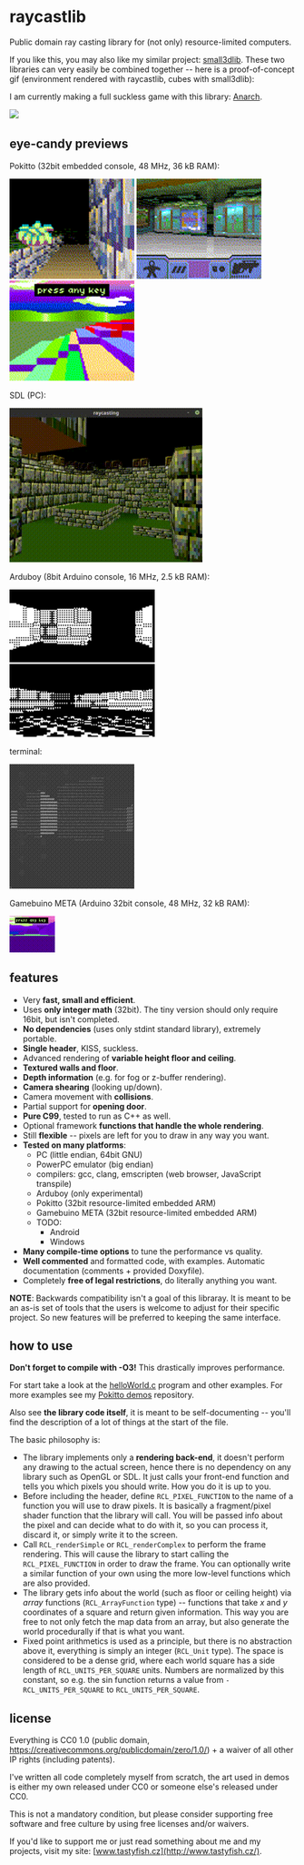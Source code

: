 # raycastlib

Public domain ray casting library for (not only) resource-limited computers.

If you like this, you may also like my similar project: [small3dlib](https://gitlab.com/drummyfish/small3dlib). These two libraries can very easily be combined together -- here is a proof-of-concept gif (environment rendered with raycastlib, cubes with small3dlib):

I am currently making a full suckless game with this library: [Anarch](https://gitlab.com/drummyfish/sucklessfps).

![](https://gitlab.com/drummyfish/small3dlib/raw/master/media/rcl_plus_s3l.gif)

eye-candy previews
------------------

Pokitto (32bit embedded console, 48 MHz, 36 kB RAM):

![](/media/pokitto1.gif)
![](/media/pokitto2.gif)
![](/media/pokitto3.gif)

SDL (PC):

![](/media/sdl.gif)

Arduboy (8bit Arduino console, 16 MHz, 2.5 kB RAM):

![](/media/arduboy.gif)
![](/media/arduboy2.gif)

terminal:

![](/media/terminal.gif)

Gamebuino META (Arduino 32bit console, 48 MHz, 32 kB RAM):

![](/media/gamebuino.gif)

features
--------

- Very **fast, small and efficient**.
- Uses **only integer math** (32bit). The tiny version should only require 16bit, but isn't completed.
- **No dependencies** (uses only stdint standard library), extremely portable.
- **Single header**, KISS, suckless.
- Advanced rendering of **variable height floor and ceiling**.
- **Textured walls and floor**.
- **Depth information** (e.g. for fog or z-buffer rendering).
- **Camera shearing** (looking up/down).
- Camera movement with **collisions**.
- Partial support for **opening door**.
- **Pure C99**, tested to run as C++ as well.
- Optional framework **functions that handle the whole rendering**.
- Still **flexible** -- pixels are left for you to draw in any way you want.
- **Tested on many platforms**:
  - PC (little endian, 64bit GNU)
  - PowerPC emulator (big endian)
  - compilers: gcc, clang, emscripten (web browser, JavaScript transpile)
  - Arduboy (only experimental)
  - Pokitto (32bit resource-limited embedded ARM)
  - Gamebuino META (32bit resource-limited embedded ARM)
  - TODO:
    - Android
    - Windows
- **Many compile-time options** to tune the performance vs quality.
- **Well commented** and formatted code, with examples. Automatic documentation (comments + provided Doxyfile).
- Completely **free of legal restrictions**, do literally anything you want.

**NOTE**: Backwards compatibility isn't a goal of this libraray. It is meant to
be an as-is set of tools that the users is welcome to adjust for their
specific project. So new features will be preferred to keeping the same
interface.

how to use
----------

**Don't forget to compile with -O3!** This drastically improves performance.

For start take a look at the [helloWorld.c](https://gitlab.com/drummyfish/raycastlib/blob/master/programs/helloWorld.c) program and other examples.
For more examples see my [Pokitto demos](https://gitlab.com/drummyfish/Pokitto-Raycasting) repository.

Also see **the library code itself**, it is meant to be self-documenting -- you'll find the description of a lot of things at the start of the file.

The basic philosophy is:

- The library implements only a **rendering back-end**, it doesn't perform any drawing to the actual screen,
  hence there is no dependency on any library such as OpenGL or SDL. It just calls your front-end function
  and tells you which pixels you should write. How you do it is up to you.
- Before including the header, define `RCL_PIXEL_FUNCTION` to the name of a function you will use to
  draw pixels. It is basically a fragment/pixel shader function that the library will call. You will
  be passed info about the pixel and can decide what to do with it, so you can process it, discard it,
  or simply write it to the screen.
- Call `RCL_renderSimple` or `RCL_renderComplex` to perform the frame rendering. This will cause the
  library to start calling the `RCL_PIXEL_FUNCTION` in order to draw the frame. You can optionally write
  a similar function of your own using the more low-level functions which are also provided.
- The library gets info about the world (such as floor or ceiling height) via *array* functions
  (`RCL_ArrayFunction` type) -- functions that take *x* and *y* coordinates of a square and return given
  information. This way you are free to not only fetch the map data from an array, but also generate
  the world procedurally if that is what you want.
- Fixed point arithmetics is used as a principle, but there is no abstraction above it, everything is simply
  an integer (`RCL_Unit` type). The space is considered to be a dense grid, where each world square
  has a side length of `RCL_UNITS_PER_SQUARE` units. Numbers are normalized by this constant, so e.g.
  the sin function returns a value from `-RCL_UNITS_PER_SQUARE` to `RCL_UNITS_PER_SQUARE`.

license
-------

Everything is CC0 1.0 (public domain, https://creativecommons.org/publicdomain/zero/1.0/) + a waiver of all other IP rights (including patents).

I've written all code completely myself from scratch, the art used in demos is either my own released under CC0 or someone else's released under CC0.

This is not a mandatory condition, but please consider supporting free software and free culture by using free licenses and/or waivers.

If you'd like to support me or just read something about me and my projects, visit my site: [www.tastyfish.cz](http://www.tastyfish.cz/).
